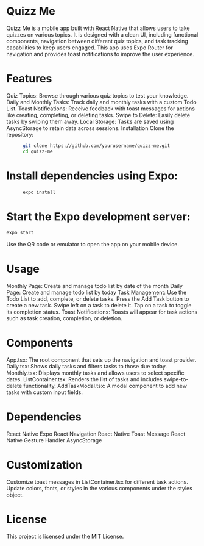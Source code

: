# Quizz Me
Quizz Me is a mobile app built with React Native that allows users to take quizzes on various topics. It is designed with a clean UI, including functional components, navigation between different quiz topics, and task tracking capabilities to keep users engaged. This app uses Expo Router for navigation and provides toast notifications to improve the user experience.

# Features
Quiz Topics: Browse through various quiz topics to test your knowledge.
Daily and Monthly Tasks: Track daily and monthly tasks with a custom Todo List.
Toast Notifications: Receive feedback with toast messages for actions like creating, completing, or deleting tasks.
Swipe to Delete: Easily delete tasks by swiping them away.
Local Storage: Tasks are saved using AsyncStorage to retain data across sessions.
Installation
Clone the repository:

  ```bash
        git clone https://github.com/yourusername/quizz-me.git
        cd quizz-me
   ```

# Install dependencies using Expo:
  ```bash
        expo install
   ```

# Start the Expo development server:

```bash
expo start
```
Use the QR code or emulator to open the app on your mobile device.

# Usage
Monthly Page: Create and manage todo list by date of the month
Daily Page: Create and manage todo list by today
Task Management: Use the Todo List to add, complete, or delete tasks.
Press the Add Task button to create a new task.
Swipe left on a task to delete it.
Tap on a task to toggle its completion status.
Toast Notifications: Toasts will appear for task actions such as task creation, completion, or deletion.

# Components
App.tsx: The root component that sets up the navigation and toast provider.
Daily.tsx: Shows daily tasks and filters tasks to those due today.
Monthly.tsx: Displays monthly tasks and allows users to select specific dates.
ListContainer.tsx: Renders the list of tasks and includes swipe-to-delete functionality.
AddTaskModal.tsx: A modal component to add new tasks with custom input fields.

# Dependencies
React Native
Expo
React Navigation
React Native Toast Message
React Native Gesture Handler
AsyncStorage

# Customization
Customize toast messages in ListContainer.tsx for different task actions.
Update colors, fonts, or styles in the various components under the styles object.

# License
This project is licensed under the MIT License.
